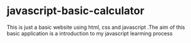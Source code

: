 # javascript-basic-calculator
This is just a basic website using html, css and javascript .The aim of this basic application is a introduction to my javascript learming process 
